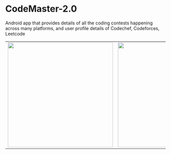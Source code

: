 # CodeMaster-2.0
Android app that provides details of all the coding contests happening across many platforms, and user profile details of Codechef, Codeforces, Leetcode

<p>
<table>
  <tr>
    <td> <img src="https://user-images.githubusercontent.com/91387531/218246890-b4c2f2df-8a0f-475f-a9af-5befffc7ddb3.jpg" widhth="330" height="330">
    <td> <img src="https://user-images.githubusercontent.com/91387531/218246885-b6567205-8977-4f41-8c2a-807b1de1381e.jpg" widhth="330" height="330">
    <td><img src="https://user-images.githubusercontent.com/91387531/218246886-5bf84039-8c34-43cc-b1bd-e8d77c6e8fd8.jpg" widhth="330" height="330">
    <td> <img src="https://user-images.githubusercontent.com/91387531/218246888-ac2302e8-6267-4038-bd5b-40721f761cbd.jpg" widhth="330" height="330">
  </tr>
 </p>
